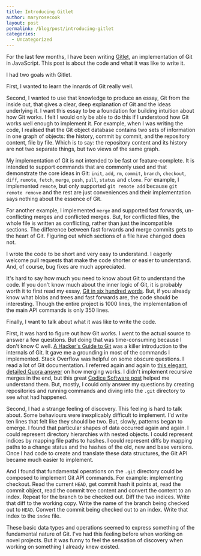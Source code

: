 ```yaml
---
title: Introducing Gitlet
author: maryrosecook
layout: post
permalink: /blog/post/introducing-gitlet
categories:
  - Uncategorized
---
```

For the last few months, I have been writing [Gitlet][1], an implementation of Git in JavaScript. This post is about the code and what it was like to write it.

I had two goals with Gitlet.

First, I wanted to learn the innards of Git really well.

Second, I wanted to use that knowledge to produce an essay, Git from the inside out, that gives a clear, deep explanation of Git and the ideas underlying it. I want this essay to be a foundation for building intuition about how Git works. I felt I would only be able to do this if I understood how Git works well enough to implement it. For example, when I was writing the code, I realised that the Git object database contains two sets of information in one graph of objects: the history, commit by commit, and the repository content, file by file. Which is to say: the repository content and its history are not two separate things, but two views of the same graph.

My implementation of Git is not intended to be fast or feature-complete. It is intended to support commands that are commonly used and that demonstrate the core ideas in Git: `init`, `add`, `rm`, `commit`, `branch`, `checkout`, `diff`, `remote`, `fetch`, `merge`, `push`, `pull`, `status` and `clone`. For example, I implemented `remote`, but only supported `git remote add` because `git remote remove` and the rest are just conveniences and their implementation says nothing about the essence of Git.

For another example, I implemented `merge` and supported fast forwards, un-conflicting merges and conflicted merges. But, for conflicted files, the whole file is written as conflicting, rather than just the incompatible sections. The difference between fast forwards and merge commits gets to the heart of Git. Figuring out which sections of a file have changed does not.

I wrote the code to be short and very easy to understand. I eagerly welcome pull requests that make the code shorter or easier to understand. And, of course, bug fixes are much appreciated.

It's hard to say how much you need to know about Git to understand the code. If you don't know much about the inner logic of Git, it is probably worth it to first read my essay, [Git in six hundred words][2]. But, if you already know what blobs and trees and fast forwards are, the code should be interesting. Though the entire project is 1000 lines, the implementation of the main API commands is only 350 lines.

Finally, I want to talk about what it was like to write the code.

First, it was hard to figure out how Git works. I went to the actual source to answer a few questions. But doing that was time-consuming because I don't know C well. [A Hacker's Guide to Git][3] was a killer introduction to the internals of Git. It gave me a grounding in most of the commands I implemented. Stack Overflow was helpful on some obscure questions. I read a lot of Git documentation. I referred again and again to [this elegant, detailed Quora answer][4] on how merging works. I didn't implement recursive merges in the end, but this great [Codice Software post][5] helped me understand them. But, mostly, I could only answer my questions by creating repositories and running commands and diving into the `.git` directory to see what had happened.

Second, I had a strange feeling of discovery. This feeling is hard to talk about. Some behaviours were inexplicably difficult to implement. I'd write ten lines that felt like they should be two. But, slowly, patterns began to emerge. I found that particular shapes of data occurred again and again. I could represent directory hierarchies with nested objects. I could represent indices by mapping file paths to hashes. I could represent diffs by mapping paths to a change status and the hashes of the old, new and base versions. Once I had code to create and translate these data structures, the Git API became much easier to implement.

And I found that fundamental operations on the `.git` directory could be composed to implement Git API commands. For example: implementing checkout. Read the current `HEAD`, get commit hash it points at, read the commit object, read the commit tree content and convert the content to an index. Repeat for the branch to be checked out. Diff the two indices. Write that diff to the working copy. Write the name of the branch being checked out to `HEAD`. Convert the commit being checked out to an index. Write that index to the `index` file.

These basic data types and operations seemed to express something of the fundamental nature of Git. I've had this feeling before when working on novel projects. But it was funny to feel the sensation of discovery when working on something I already knew existed.

 [1]: http://gitlet.maryrosecook.com
 [2]: http://maryrosecook.com/blog/post/git-in-six-hundred-words
 [3]: https://wildlyinaccurate.com/a-hackers-guide-to-git
 [4]: https://www.quora.com/How-does-Git-merge-work/answer/Anders-Kaseorg?srid=I5Y&#038;share=1
 [5]: http://codicesoftware.blogspot.com/2011/09/merge-recursive-strategy.html
